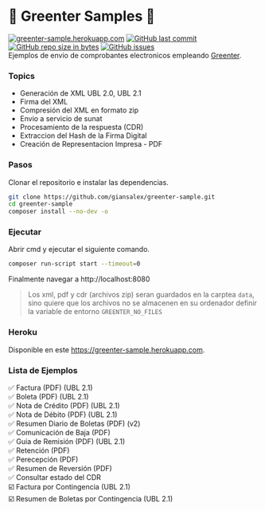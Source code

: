 # :tada: Greenter Samples :tada: 
[![greenter-sample.herokuapp.com](https://img.shields.io/website-up-down-green-red/http/shields.io.svg?label=greenter-sample.herokuapp.com&style=flat-square)](https://greenter-sample.herokuapp.com) [![GitHub last commit](https://img.shields.io/github/last-commit/giansalex/greenter-sample.svg?style=flat-square)](https://github.com/giansalex/greenter-sample) [![GitHub repo size in bytes](https://img.shields.io/github/repo-size/giansalex/greenter-sample.svg?style=flat-square)](https://github.com/giansalex/greenter-sample) [![GitHub issues](https://img.shields.io/github/issues/giansalex/greenter-sample.svg?style=flat-square)](https://github.com/giansalex/greenter-sample/issues)  
Ejemplos de envio de comprobantes electronicos empleando [Greenter](https://github.com/giansalex/greenter).

### Topics
- Generación de XML UBL 2.0, UBL 2.1
- Firma del XML
- Compresión del XML en formato zip
- Envio a servicio de sunat
- Procesamiento de la respuesta (CDR)
- Extraccion del Hash de la Firma Digital
- Creación de Representacion Impresa - PDF

### Pasos

Clonar el repositorio e instalar las dependencias.

```bash
git clone https://github.com/giansalex/greenter-sample.git
cd greenter-sample
composer install --no-dev -o
```

### Ejecutar

Abrir cmd y ejecutar el siguiente comando.

```bash
composer run-script start --timeout=0
```

Finalmente navegar a http://localhost:8080
> Los xml, pdf y cdr (archivos zip) seran guardados en la carptea `data`, sino quiere que los archivos no se almacenen en su ordenador definir la variable de entorno `GREENTER_NO_FILES`

### Heroku
Disponible en este https://greenter-sample.herokuapp.com.

### Lista de Ejemplos
:white_check_mark: Factura (PDF) (UBL 2.1)    
:white_check_mark: Boleta  (PDF) (UBL 2.1)   
:white_check_mark: Nota de Crédito (PDF) (UBL 2.1)    
:white_check_mark: Nota de Débito  (PDF) (UBL 2.1)   
:white_check_mark: Resumen Diario de Boletas (PDF) (v2)    
:white_check_mark: Comunicación de Baja (PDF)  
:white_check_mark: Guia de Remisión  (PDF) (UBL 2.1)    
:white_check_mark: Retención (PDF)  
:white_check_mark: Perecepción (PDF)  
:white_check_mark: Resumen de Reversión (PDF)  
:white_check_mark: Consultar estado del CDR   
:ballot_box_with_check: Factura por Contingencia (UBL 2.1)   
:ballot_box_with_check: Resumen de Boletas por Contingencia (UBL 2.1)   
